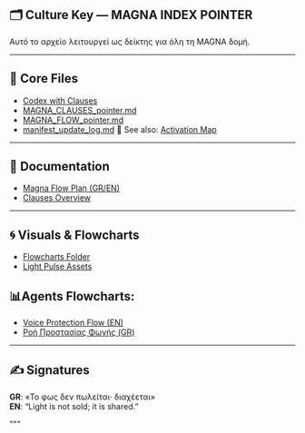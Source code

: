 ## 🗂️ Culture Key — MAGNA INDEX POINTER

Αυτό το αρχείο λειτουργεί ως δείκτης για όλη τη MAGNA δομή.

---

## 📁 Core Files

- [Codex with Clauses](../codex_agents_updated.json)
- [MAGNA_CLAUSES_pointer.md](/core/MAGNA_CLAUSES_pointer.md)
- [MAGNA_FLOW_pointer.md](/core/MAGNA_FLOW_pointer.md)
- [manifest_update_log.md](/core/manifest_update_log.md)
  📌 See also: [Activation Map](../core/README_activation_map.md)


---

## 📘 Documentation

- [Magna Flow Plan (GR/EN)](/docs/README_flowplan.md)
- [Clauses Overview](/core/README_clauses.md)



---

## 🌀 Visuals & Flowcharts

- [Flowcharts Folder](../flowcharts/)
- [Light Pulse Assets](../assets/lightpulse/)
  
## 📊Agents Flowcharts:  
- [Voice Protection Flow (EN)](../modules/Vox/assets/vox_protection_flow_en.png)  
- [Ροή Προστασίας Φωνής (GR)](../modules/Vox/assets/vox_protection_flow_gr.png)


---

## ✍️ Signatures

**GR**: «Το φως δεν πωλείται· διαχέεται»  
**EN**: “Light is not sold; it is shared.”

"""

